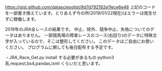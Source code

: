 https://gist.github.com/datasciesotist/8d7d792182e1fece6e48
上記のコードを一部書き換えています。とりあえず今の所(2019/01/22現在)はエラーは発生せずに稼働します。

2018年のJRA全レースの結果です。
中止、除外、競争中止、失格についてのデータはありません。
一部競馬場の障害レースのコース(右回り)のデータに特殊文字が入っているので、そこは整形してください。
このデータはご自由にお使いください。
プログラムに関しても後日配布する予定です。

・JRA_Race_Get.py
install する必要があるもの
python3系,request,bs4,pandas,lxml くらいだと思います。
